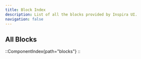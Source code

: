 ```yaml
---
title: Block Index
description: List of all the blocks provided by Inspira UI.
navigation: false
---
```


## All Blocks

::ComponentIndex{path="blocks"}
::
